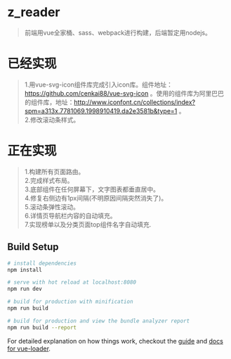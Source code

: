 # z_reader
> 前端用vue全家桶、sass、webpack进行构建，后端暂定用nodejs。

# 已经实现
>1.用vue-svg-icon组件库完成引入icon库。组件地址：https://github.com/cenkai88/vue-svg-icon 。使用的组件库为阿里巴巴的组件库，地址：http://www.iconfont.cn/collections/index?spm=a313x.7781069.1998910419.da2e3581b&type=1 。    
>2.修改滚动条样式。


# 正在实现
>1.构建所有页面路由。    
>2.完成样式布局。    
>3.底部组件在任何屏幕下，文字图表都垂直居中。    
>4.修复右侧边有1px间隔(不明原因间隔突然消失了)。    
>5.滚动条弹性滚动。    
>6.详情页导航栏内容的自动填充。    
>7.实现榜单以及分类页面top组件名字自动填充.

## Build Setup

``` bash
# install dependencies
npm install

# serve with hot reload at localhost:8080
npm run dev

# build for production with minification
npm run build

# build for production and view the bundle analyzer report
npm run build --report
```

For detailed explanation on how things work, checkout the [guide](http://vuejs-templates.github.io/webpack/) and [docs for vue-loader](http://vuejs.github.io/vue-loader).
